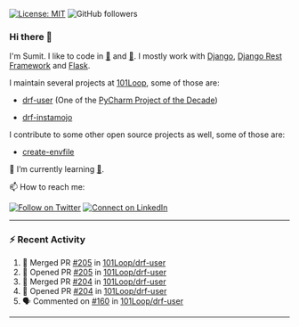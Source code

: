 [![License: MIT](https://img.shields.io/badge/License-MIT-yellow.svg)](https://opensource.org/licenses/MIT)
![GitHub followers](https://img.shields.io/github/followers/sumit4613?style=social)

### Hi there 👋

I'm Sumit. I like to code in [:snake:](https://python.org/) and [:rabbit:](https://golang.org). I mostly work with [Django](https://djangoproject.com), [Django Rest Framework](https://www.django-rest-framework.org/) and [Flask](https://flask.palletsprojects.com).

I maintain several projects at [101Loop](https://github.com/101loop/), some of those are:

- [drf-user](https://github.com/101loop/drf-user) (One of the [PyCharm Project of the Decade](https://www.jetbrains.com/lp/pycharm-10-years/))

- [drf-instamojo ](https://github.com/101loop/drf-instamojo)

I contribute to some other open source projects as well, some of those are:

- [create-envfile](https://github.com/SpicyPizza/create-envfile)

🔭 I’m currently learning [:rabbit:](https://golang.org).

📫 How to reach me:

[![Follow on Twitter](https://img.shields.io/badge/--twitter?label=Twitter&logo=Twitter&style=social)](https://twitter.com/sumitsingh4613) [![Connect on LinkedIn](https://img.shields.io/badge/--linkedin?label=LinkedIn&logo=LinkedIn&style=social)](https://www.linkedin.com/in/sumit4613)


---

### :zap: Recent Activity

<!--START_SECTION:activity-->
1. 🎉 Merged PR [#205](https://github.com/101Loop/drf-user/pull/205) in [101Loop/drf-user](https://github.com/101Loop/drf-user)
2. 💪 Opened PR [#205](https://github.com/101Loop/drf-user/pull/205) in [101Loop/drf-user](https://github.com/101Loop/drf-user)
3. 🎉 Merged PR [#204](https://github.com/101Loop/drf-user/pull/204) in [101Loop/drf-user](https://github.com/101Loop/drf-user)
4. 💪 Opened PR [#204](https://github.com/101Loop/drf-user/pull/204) in [101Loop/drf-user](https://github.com/101Loop/drf-user)
5. 🗣 Commented on [#160](https://github.com/101Loop/drf-user/issues/160) in [101Loop/drf-user](https://github.com/101Loop/drf-user)
<!--END_SECTION:activity-->

---
